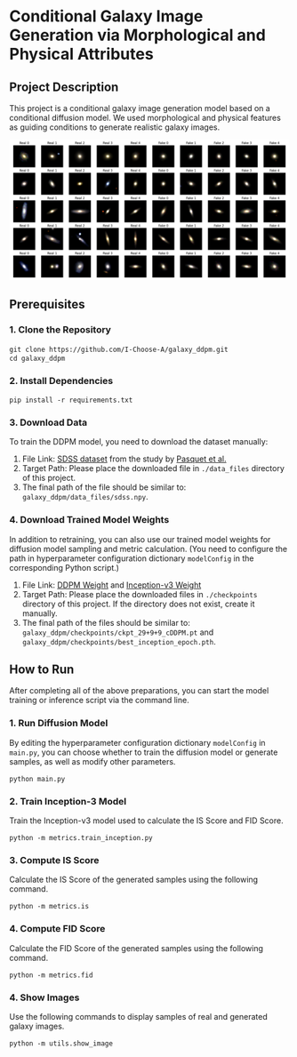 # Conditional Galaxy Image Generation via Morphological and Physical Attributes
## Project Description
This project is a conditional galaxy image generation model based on a conditional diffusion model.
We used morphological and physical features as guiding conditions to generate realistic galaxy images.

![img.png](real&generated_samples.png)

## Prerequisites
### 1. Clone the Repository
```shell
git clone https://github.com/I-Choose-A/galaxy_ddpm.git
cd galaxy_ddpm
```
### 2. Install Dependencies
```shell
pip install -r requirements.txt
```
### 3. Download Data
To train the DDPM model, you need to download the dataset manually:

1. File Link: [SDSS dataset](https://deepdip.iap.fr/#item/60ef1e05be2b8ebb048d951d) from the study by [Pasquet et al.](https://deepdip.iap.fr/#item/60ef1e05be2b8ebb048d951d)
2. Target Path: Please place the downloaded file in `./data_files` directory of this project. 
3. The final path of the file should be similar to: `galaxy_ddpm/data_files/sdss.npy`.

### 4. Download Trained Model Weights
In addition to retraining, you can also use our trained model weights for diffusion model sampling and metric calculation. 
(You need to configure the path in hyperparameter configuration dictionary `modelConfig` in the corresponding Python script.)
1. File Link: [DDPM Weight](https://drive.google.com/file/d/1pqzY9_uDn7oFB1hnNMSv7EZzMVFqbKY-/view?usp=sharing) and [Inception-v3 Weight](https://drive.google.com/file/d/1nbol0UNcVfNd17ot29fH9i4gXuyFm8Pn/view?usp=sharing)
2. Target Path: Please place the downloaded files in `./checkpoints` directory of this project. 
If the directory does not exist, create it manually. 
3. The final path of the files should be similar to: `galaxy_ddpm/checkpoints/ckpt_29+9+9_cDDPM.pt` and `galaxy_ddpm/checkpoints/best_inception_epoch.pth`.

## How to Run
After completing all of the above preparations, you can start the model training or inference script via the command line.
### 1. Run Diffusion Model
By editing the hyperparameter configuration dictionary `modelConfig` in `main.py`, you can choose whether to train the diffusion model or generate samples, as well as modify other parameters.
```shell
python main.py
```
### 2. Train Inception-3 Model
Train the Inception-v3 model used to calculate the IS Score and FID Score.
```shell
python -m metrics.train_inception.py
```

### 3. Compute IS Score
Calculate the IS Score of the generated samples using the following command.
```shell
python -m metrics.is
```

### 4. Compute FID Score
Calculate the FID Score of the generated samples using the following command.
```shell
python -m metrics.fid
```

### 4. Show Images
Use the following commands to display samples of real and generated galaxy images.
```shell
python -m utils.show_image
```
